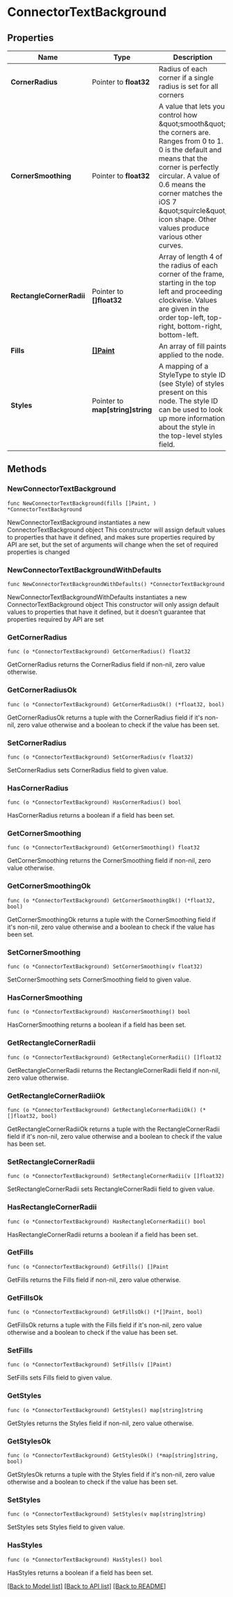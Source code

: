 # ConnectorTextBackground

## Properties

Name | Type | Description | Notes
------------ | ------------- | ------------- | -------------
**CornerRadius** | Pointer to **float32** | Radius of each corner if a single radius is set for all corners | [optional] [default to 0]
**CornerSmoothing** | Pointer to **float32** | A value that lets you control how \&quot;smooth\&quot; the corners are. Ranges from 0 to 1. 0 is the default and means that the corner is perfectly circular. A value of 0.6 means the corner matches the iOS 7 \&quot;squircle\&quot; icon shape. Other values produce various other curves. | [optional] 
**RectangleCornerRadii** | Pointer to **[]float32** | Array of length 4 of the radius of each corner of the frame, starting in the top left and proceeding clockwise.  Values are given in the order top-left, top-right, bottom-right, bottom-left. | [optional] 
**Fills** | [**[]Paint**](Paint.md) | An array of fill paints applied to the node. | 
**Styles** | Pointer to **map[string]string** | A mapping of a StyleType to style ID (see Style) of styles present on this node. The style ID can be used to look up more information about the style in the top-level styles field. | [optional] 

## Methods

### NewConnectorTextBackground

`func NewConnectorTextBackground(fills []Paint, ) *ConnectorTextBackground`

NewConnectorTextBackground instantiates a new ConnectorTextBackground object
This constructor will assign default values to properties that have it defined,
and makes sure properties required by API are set, but the set of arguments
will change when the set of required properties is changed

### NewConnectorTextBackgroundWithDefaults

`func NewConnectorTextBackgroundWithDefaults() *ConnectorTextBackground`

NewConnectorTextBackgroundWithDefaults instantiates a new ConnectorTextBackground object
This constructor will only assign default values to properties that have it defined,
but it doesn't guarantee that properties required by API are set

### GetCornerRadius

`func (o *ConnectorTextBackground) GetCornerRadius() float32`

GetCornerRadius returns the CornerRadius field if non-nil, zero value otherwise.

### GetCornerRadiusOk

`func (o *ConnectorTextBackground) GetCornerRadiusOk() (*float32, bool)`

GetCornerRadiusOk returns a tuple with the CornerRadius field if it's non-nil, zero value otherwise
and a boolean to check if the value has been set.

### SetCornerRadius

`func (o *ConnectorTextBackground) SetCornerRadius(v float32)`

SetCornerRadius sets CornerRadius field to given value.

### HasCornerRadius

`func (o *ConnectorTextBackground) HasCornerRadius() bool`

HasCornerRadius returns a boolean if a field has been set.

### GetCornerSmoothing

`func (o *ConnectorTextBackground) GetCornerSmoothing() float32`

GetCornerSmoothing returns the CornerSmoothing field if non-nil, zero value otherwise.

### GetCornerSmoothingOk

`func (o *ConnectorTextBackground) GetCornerSmoothingOk() (*float32, bool)`

GetCornerSmoothingOk returns a tuple with the CornerSmoothing field if it's non-nil, zero value otherwise
and a boolean to check if the value has been set.

### SetCornerSmoothing

`func (o *ConnectorTextBackground) SetCornerSmoothing(v float32)`

SetCornerSmoothing sets CornerSmoothing field to given value.

### HasCornerSmoothing

`func (o *ConnectorTextBackground) HasCornerSmoothing() bool`

HasCornerSmoothing returns a boolean if a field has been set.

### GetRectangleCornerRadii

`func (o *ConnectorTextBackground) GetRectangleCornerRadii() []float32`

GetRectangleCornerRadii returns the RectangleCornerRadii field if non-nil, zero value otherwise.

### GetRectangleCornerRadiiOk

`func (o *ConnectorTextBackground) GetRectangleCornerRadiiOk() (*[]float32, bool)`

GetRectangleCornerRadiiOk returns a tuple with the RectangleCornerRadii field if it's non-nil, zero value otherwise
and a boolean to check if the value has been set.

### SetRectangleCornerRadii

`func (o *ConnectorTextBackground) SetRectangleCornerRadii(v []float32)`

SetRectangleCornerRadii sets RectangleCornerRadii field to given value.

### HasRectangleCornerRadii

`func (o *ConnectorTextBackground) HasRectangleCornerRadii() bool`

HasRectangleCornerRadii returns a boolean if a field has been set.

### GetFills

`func (o *ConnectorTextBackground) GetFills() []Paint`

GetFills returns the Fills field if non-nil, zero value otherwise.

### GetFillsOk

`func (o *ConnectorTextBackground) GetFillsOk() (*[]Paint, bool)`

GetFillsOk returns a tuple with the Fills field if it's non-nil, zero value otherwise
and a boolean to check if the value has been set.

### SetFills

`func (o *ConnectorTextBackground) SetFills(v []Paint)`

SetFills sets Fills field to given value.


### GetStyles

`func (o *ConnectorTextBackground) GetStyles() map[string]string`

GetStyles returns the Styles field if non-nil, zero value otherwise.

### GetStylesOk

`func (o *ConnectorTextBackground) GetStylesOk() (*map[string]string, bool)`

GetStylesOk returns a tuple with the Styles field if it's non-nil, zero value otherwise
and a boolean to check if the value has been set.

### SetStyles

`func (o *ConnectorTextBackground) SetStyles(v map[string]string)`

SetStyles sets Styles field to given value.

### HasStyles

`func (o *ConnectorTextBackground) HasStyles() bool`

HasStyles returns a boolean if a field has been set.


[[Back to Model list]](../README.md#documentation-for-models) [[Back to API list]](../README.md#documentation-for-api-endpoints) [[Back to README]](../README.md)


